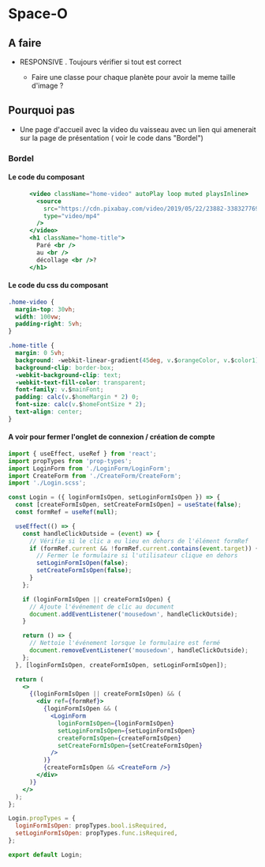 # Space-O

## A faire

- RESPONSIVE
  . Toujours vérifier si tout est correct

  - Faire une classe pour chaque planète pour avoir la meme taille d'image ?

## Pourquoi pas

- Une page d'accueil avec la video du vaisseau avec un lien qui amenerait sur la page de présentation ( voir le code dans "Bordel")

### Bordel

#### Le code du composant

```jsx
      <video className="home-video" autoPlay loop muted playsInline>
        <source
          src="https://cdn.pixabay.com/video/2019/05/22/23882-338327769_large.mp4"
          type="video/mp4"
        />
      </video>
      <h1 className="home-title">
        Paré <br />
        au <br />
        décollage <br />?
      </h1>
```

#### Le code du css du composant

```css
.home-video {
  margin-top: 30vh;
  width: 100vw;
  padding-right: 5vh;
}

.home-title {
  margin: 0 5vh;
  background: -webkit-linear-gradient(45deg, v.$orangeColor, v.$color1);
  background-clip: border-box;
  -webkit-background-clip: text;
  -webkit-text-fill-color: transparent;
  font-family: v.$mainFont;
  padding: calc(v.$homeMargin * 2) 0;
  font-size: calc(v.$homeFontSize * 2);
  text-align: center;
}
```

#### A voir pour fermer l'onglet de connexion / création de compte

```jsx
import { useEffect, useRef } from 'react';
import propTypes from 'prop-types';
import LoginForm from './LoginForm/LoginForm';
import CreateForm from './CreateForm/CreateForm';
import './Login.scss';

const Login = ({ loginFormIsOpen, setLoginFormIsOpen }) => {
  const [createFormIsOpen, setCreateFormIsOpen] = useState(false);
  const formRef = useRef(null);

  useEffect(() => {
    const handleClickOutside = (event) => {
      // Vérifie si le clic a eu lieu en dehors de l'élément formRef
      if (formRef.current && !formRef.current.contains(event.target)) {
        // Fermer le formulaire si l'utilisateur clique en dehors
        setLoginFormIsOpen(false);
        setCreateFormIsOpen(false);
      }
    };

    if (loginFormIsOpen || createFormIsOpen) {
      // Ajoute l'événement de clic au document
      document.addEventListener('mousedown', handleClickOutside);
    }

    return () => {
      // Nettoie l'événement lorsque le formulaire est fermé
      document.removeEventListener('mousedown', handleClickOutside);
    };
  }, [loginFormIsOpen, createFormIsOpen, setLoginFormIsOpen]);

  return (
    <>
      {(loginFormIsOpen || createFormIsOpen) && (
        <div ref={formRef}>
          {loginFormIsOpen && (
            <LoginForm
              loginFormIsOpen={loginFormIsOpen}
              setLoginFormIsOpen={setLoginFormIsOpen}
              createFormIsOpen={createFormIsOpen}
              setCreateFormIsOpen={setCreateFormIsOpen}
            />
          )}
          {createFormIsOpen && <CreateForm />}
        </div>
      )}
    </>
  );
};

Login.propTypes = {
  loginFormIsOpen: propTypes.bool.isRequired,
  setLoginFormIsOpen: propTypes.func.isRequired,
};

export default Login;

```
